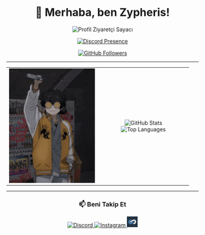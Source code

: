 <h1 align="center">👋 Merhaba, ben Zypheris!</h1>

<p align="center">
  <img src="https://komarev.com/ghpvc/?username=zypheris&color=blue" alt="Profil Ziyaretçi Sayacı" />
</p>

<p align="center">
  <a href="https://discord.com/users/773582512647569409">
    <img src="https://lanyard.cnrad.dev/api/773582512647569409" alt="Discord Presence" />
  </a>
</p>

<p align="center">
  <a href="https://github.com/zypheriss">
    <img src="https://img.shields.io/github/followers/zypheriss?label=Takipçi&style=social" alt="GitHub Followers" />
  </a>
</p>

---

<table>
  <tr>
    <td align="center" width="50%">
      <img src="https://github.com/Zypheriss/zypheriss/blob/main/zypheriss.gif?raw=true" alt="GIF" height="300"/>
    </td>
    <td align="center" width="50%">
      <img src="https://github-readme-stats.vercel.app/api?username=zypheriss&show_icons=true&theme=algolia&include_all_commits=true&count_private=true" height="180" alt="GitHub Stats" />
      <br />
      <img src="https://github-readme-stats.vercel.app/api/top-langs?username=zypheriss&layout=compact&langs_count=8&theme=algolia" height="180" alt="Top Languages" />
    </td>
  </tr>
</table>

---

<h3 align="center">📫 Beni Takip Et</h3>

<p align="center">
  <a href="https://discord.com/users/773582512647569409" target="_blank">
    <img src="https://img.shields.io/badge/Discord-5865F2?style=for-the-badge&logo=discord&logoColor=white" alt="Discord" />
  </a>
  <a href="https://www.instagram.com/ilwixi7" target="_blank">
    <img src="https://img.shields.io/badge/Instagram-E4405F?style=for-the-badge&logo=instagram&logoColor=white" alt="Instagram" />
  </a>
  <a href="https://www.itemsatis.com/profil/liviuxs.html" target="_blank">
    <img src="https://github.com/Zypheriss/zypheriss/blob/main/zyp23.png?raw=true" alt="ItemSatış" height="28" />
  </a>
</p>
